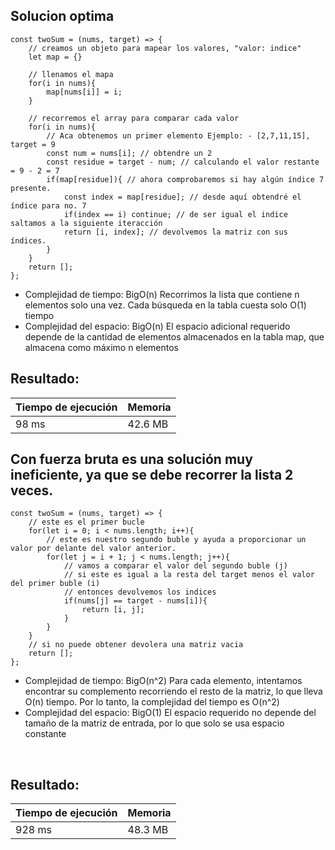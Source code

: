 
## Solucion optima 

    const twoSum = (nums, target) => {
        // creamos un objeto para mapear los valores, "valor: indice"
        let map = {}
        
        // llenamos el mapa
        for(i in nums){
            map[nums[i]] = i;
        }

        // recorremos el array para comparar cada valor
        for(i in nums){
            // Aca obtenemos un primer elemento Ejemplo: - [2,7,11,15], target = 9
            const num = nums[i]; // obtendre un 2 
            const residue = target - num; // calculando el valor restante = 9 - 2 = 7 
            if(map[residue]){ // ahora comprobaremos si hay algún índice 7 presente. 
                const index = map[residue]; // desde aquí obtendré el índice para no. 7
                if(index == i) continue; // de ser igual el indice saltamos a la siguiente iteracción
                return [i, index]; // devolvemos la matriz con sus índices.
            }
        }
        return [];
    };

- Complejidad de tiempo: BigO(n) Recorrimos la lista que contiene n elementos solo una vez. Cada búsqueda en la tabla cuesta solo O(1) tiempo
- Complejidad del espacio: BigO(n) El espacio adicional requerido depende de la cantidad de elementos almacenados en la tabla map, que almacena como máximo n elementos


## Resultado:

| Tiempo de ejecución   | Memoria    |
|-----------------------|:-----------|
| 98 ms                 | 42.6 MB    |


## Con fuerza bruta es una solución muy ineficiente, ya que se debe recorrer la lista 2 veces.

    const twoSum = (nums, target) => {
        // este es el primer bucle
        for(let i = 0; i < nums.length; i++){
            // este es nuestro segundo buble y ayuda a proporcionar un valor por delante del valor anterior.
            for(let j = i + 1; j < nums.length; j++){
                // vamos a comparar el valor del segundo buble (j)
                // si este es igual a la resta del target menos el valor del primer buble (i)
                // entonces devolvemos los indices
                if(nums[j] == target - nums[i]){
                    return [i, j];
                }
            }
        }
        // si no puede obtener devolera una matriz vacia
        return [];
    };

- Complejidad de tiempo: BigO(n^2) Para cada elemento, intentamos encontrar su complemento recorriendo el resto de la matriz, lo que lleva O(n) tiempo. Por lo tanto, la complejidad del tiempo es O(n^2)
- Complejidad del espacio: BigO(1) El espacio requerido no depende del tamaño de la matriz de entrada, por lo que solo se usa espacio constante

<br>


## Resultado:

| Tiempo de ejecución   | Memoria    |
|-----------------------|:-----------|
| 928 ms                | 48.3 MB    |